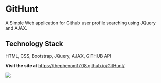 # GitHunt
A Simple Web application for Github user profile searching using JQuery and AJAX.

## Technology Stack
HTML, CSS, Bootstrap, JQuery, AJAX, GITHUB API

**Visit the site at** https://thephenom1708.github.io/GitHunt/

![](https://drive.google.com/drive/folders/1RcVNbPZ8bMff_knk2Mh8MGrvMGJqEEv9)




